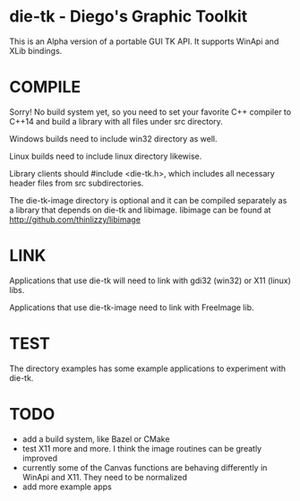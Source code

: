 # die-tk - Diego's Graphic Toolkit
This is an Alpha version of a portable GUI TK API. It supports WinApi and XLib bindings.

# COMPILE
Sorry! No build system yet, so you need to set your favorite C++ compiler to C++14 and build a library with all files under src directory.

Windows builds need to include win32 directory as well.

Linux builds need to include linux directory likewise.

Library clients should #include <die-tk.h>, which includes all necessary header files from src subdirectories.

The die-tk-image directory is optional and it can be compiled separately as a library that depends on die-tk and libimage. libimage can be found at http://github.com/thinlizzy/libimage

# LINK
Applications that use die-tk will need to link with gdi32 (win32) or X11 (linux) libs.

Applications that use die-tk-image need to link with FreeImage lib.

# TEST
The directory examples has some example applications to experiment with die-tk.

# TODO
- add a build system, like Bazel or CMake
- test X11 more and more. I think the image routines can be greatly improved
- currently some of the Canvas functions are behaving differently in WinApi and X11. They need to be normalized
- add more example apps
